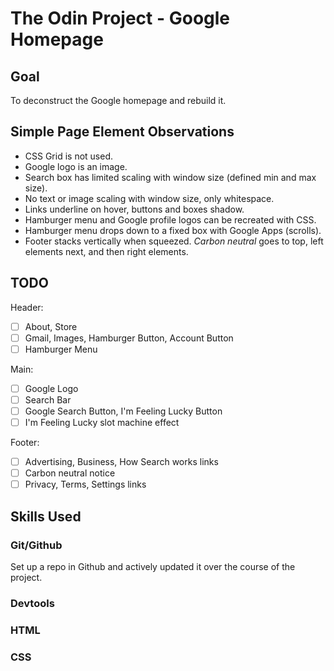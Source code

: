 # The Odin Project - Google Homepage

## Goal

To deconstruct the Google homepage and rebuild it.

## Simple Page Element Observations

- CSS Grid is not used.
- Google logo is an image.
- Search box has limited scaling with window size (defined min and max size).
- No text or image scaling with window size, only whitespace.
- Links underline on hover, buttons and boxes shadow.
- Hamburger menu and Google profile logos can be recreated with CSS.
- Hamburger menu drops down to a fixed box with Google Apps (scrolls).
- Footer stacks vertically when squeezed. *Carbon neutral* goes to top, left elements next, and then right elements.

## TODO

Header:

- [ ] About, Store
- [ ] Gmail, Images, Hamburger Button, Account Button
- [ ] Hamburger Menu

Main:

- [ ] Google Logo
- [ ] Search Bar
- [ ] Google Search Button, I'm Feeling Lucky Button
- [ ] I'm Feeling Lucky slot machine effect

Footer:

- [ ] Advertising, Business, How Search works links
- [ ] Carbon neutral notice
- [ ] Privacy, Terms, Settings links

## Skills Used

### Git/Github

Set up a repo in Github and actively updated it over the course of the project.

### Devtools

### HTML

### CSS
